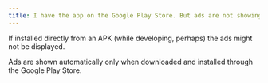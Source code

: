 ```yaml
---
title: I have the app on the Google Play Store. But ads are not showing in the built APK.
---
```


If installed directly from an APK (while developing, perhaps) the ads might not be displayed.

Ads are shown automatically only when downloaded and installed through the Google Play Store.

